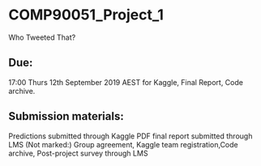 # COMP90051_Project_1

Who Tweeted That?

## Due: 
17:00 Thurs 12th September 2019 AEST for Kaggle, Final Report, Code archive.

## Submission materials:
Predictions submitted through Kaggle
PDF final report submitted through LMS
(Not marked:) Group agreement, Kaggle team registration,Code archive, Post-project survey through LMS
